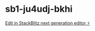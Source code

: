 # sb1-ju4udj-bkhi

[Edit in StackBlitz next generation editor ⚡️](https://stackblitz.com/~/github.com/HANSBIANDJI/sb1-ju4udj-bkhi)